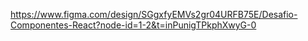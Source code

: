 https://www.figma.com/design/SGgxfyEMVs2gr04URFB75E/Desafio-Componentes-React?node-id=1-2&t=inPunigTPkphXwyG-0
